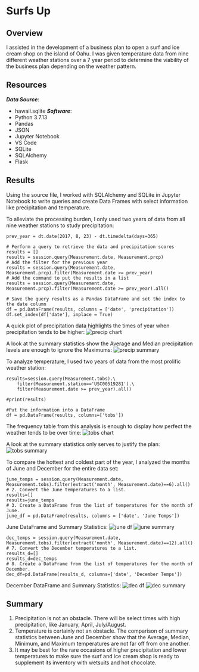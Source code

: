 # Surfs Up
## Overview
I assisted in the development of a business plan to open a surf and ice cream shop on the island of Oahu.  I was given temperature data from nine different weather stations over a 7 year period to determine the viability of the business plan depending on the weather pattern.

## Resources
***Data Source***: 
- hawaii.sqlite
***Software***: 
- Python 3.7.13
- Pandas
- JSON
- Jupyter Notebook
- VS Code
- SQLite
- SQLAlchemy
- Flask

## Results
Using the source file, I worked with SQLAlchemy and SQLite in Jupyter Notebook to write queries and create Data Frames with select information like precipitation and temperature.

To alleviate the processing burden, I only used two years of data from all nine weather stations to study precipitation:
```
prev_year = dt.date(2017, 8, 23) - dt.timedelta(days=365)

# Perform a query to retrieve the data and precipitation scores
results = []
results = session.query(Measurement.date, Measurement.prcp)
# Add the filter for the previous year
results = session.query(Measurement.date, Measurement.prcp).filter(Measurement.date >= prev_year)
# Add the command to put the results in a list
results = session.query(Measurement.date, Measurement.prcp).filter(Measurement.date >= prev_year).all()

# Save the query results as a Pandas DataFrame and set the index to the date column
df = pd.DataFrame(results, columns = ['date', 'precipitation'])
df.set_index(df['date'], inplace = True)
```

A quick plot of precipitation data highlights the times of year when precipitation tends to be higher:
![precip chart](https://github.com/jakatz87/surfs_up/blob/main/precip_plot.png)

A look at the summary statistics show the Average and Median precipitation levels are enough to ignore the Maximums:
![precip summary](https://github.com/jakatz87/surfs_up/blob/main/precip_describe.png)

To analyze temperature, I used two years of data from the most prolific weather station:
```
results=session.query(Measurement.tobs).\
    filter(Measurement.station=='USC00519281').\
    filter(Measurement.date >= prev_year).all()

#print(results)

#Put the information into a DataFrame
df = pd.DataFrame(results, columns=['tobs'])
```

The frequency table from this analysis is enough to display how perfect the weather tends to be over time:
![tobs chart](https://github.com/jakatz87/surfs_up/blob/main/temps_pop_station.png)

A look at the summary statistics only serves to justify the plan:
![tobs summary](https://github.com/jakatz87/surfs_up/blob/main/temps_describe.png)


To compare the hottest and coldest part of the year, I analyzed the months of June and December for the entire data set:
```
june_temps = session.query(Measurement.date, Measurement.tobs).filter(extract('month', Measurement.date)==6).all()
# 2. Convert the June temperatures to a list.
results=[]
results=june_temps
# 3. Create a DataFrame from the list of temperatures for the month of June. 
june_df = pd.DataFrame(results, columns = ['date', 'June Temps'])
```

June DataFrame and Summary Statistics:
![june df](https://github.com/jakatz87/surfs_up/blob/main/june_df.png)
![june summary](https://github.com/jakatz87/surfs_up/blob/main/june_describe.png)

```
dec_temps = session.query(Measurement.date, Measurement.tobs).filter(extract('month', Measurement.date)==12).all()
# 7. Convert the December temperatures to a list.
results_d=[]
results_d=dec_temps
# 8. Create a DataFrame from the list of temperatures for the month of December. 
dec_df=pd.DataFrame(results_d, columns=['date', 'December Temps'])
```

December DataFrame and Summary Statistics:
![dec df](https://github.com/jakatz87/surfs_up/blob/main/dec_df.png)
![dec summary](https://github.com/jakatz87/surfs_up/blob/main/dec_describe.png)


## Summary
1. Precipitation is not an obstacle. There will be select times with high precipitation, like January, April, July/August.
2. Temperature is certainly not an obstacle. The comparison of summary statistics between June and December show that the Average, Median, Minimum, and Maximum temperatures are not far off from one another.
3. It may be best for the rare occasions of higher precipitation and lower temperatures to make sure the surf and ice cream shop is ready to supplement its inventory with wetsuits and hot chocolate.  
